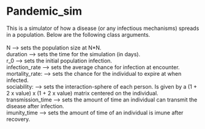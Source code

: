 # Pandemic_sim
This is a simulator of how a disease (or any infectious mechanisms) spreads in a population. Below are the following class arguments. <br> <br>
N                  --> sets the population size at N*N. <br>
duration           --> sets the time for the simulation (in days). <br>
r_0                --> sets the initial population infection. <br>
infection_rate     --> sets the average chance for infection at encounter. <br>
mortality_rate:    --> sets the chance for the individual to expire at when infected. <br>
sociability:       --> sets the interaction-sphere of each person. Is given by a (1 + 2 x value) x (1 + 2 x value) matrix centered on the individual.
transmission_time  --> sets the amount of time an individual can transmit the disease after infection. <br>
imunity_time       --> sets the amount of time of an individual is imune after recovery. <br>
